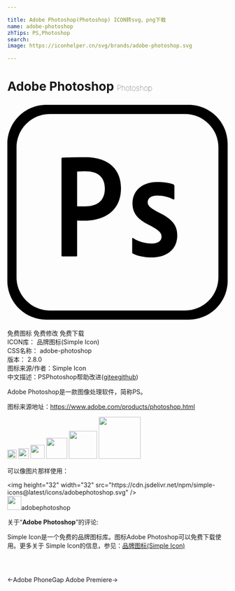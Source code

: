 ```yaml
---

title: Adobe Photoshop(Photoshop) ICON转svg、png下载
name: adobe-photoshop
zhTips: PS,Photoshop
search: 
image: https://iconhelper.cn/svg/brands/adobe-photoshop.svg

---
```


# Adobe Photoshop  <small style="font-size: 60%;font-weight: 100">Photoshop</small>

<div id="svg" class="svg-wrap">
<svg role="img" viewBox="0 0 24 24" xmlns="http://www.w3.org/2000/svg"><title>Adobe Photoshop icon</title><path d="M5.9 6.16c0-.06.02-.11.1-.11C6.63 6.02 7.53 6 8.5 6c2.7 0 3.88 1.48 3.88 3.38 0 2.48-1.82 3.54-4.02 3.54-.37 0-.5-.02-.76-.02v3.8c0 .08-.03.11-.11.11H6.01c-.08 0-.11-.03-.11-.11zm1.7 5.18c.22.02.4.02.79.02 1.14 0 2.23-.4 2.23-1.95 0-1.24-.78-1.87-2.09-1.87-.39 0-.76.02-.93.03zm8.72-1.16c-.77 0-1.03.39-1.03.71 0 .35.18.6 1.21 1.13 1.53.74 2.01 1.45 2.01 2.5 0 1.56-1.19 2.4-2.8 2.4-.85 0-1.61-.18-2.03-.42-.06-.03-.08-.08-.08-.16V14.9c0-.1.05-.13.11-.08.61.4 1.36.58 2 .58.77 0 1.09-.32 1.09-.76 0-.35-.22-.66-1.21-1.18-1.39-.66-1.96-1.34-1.96-2.46 0-1.26.98-2.3 2.69-2.3.84 0 1.46.13 1.78.27.08.05.1.13.1.19v1.34c0 .08-.05.13-.14.1-.44-.26-1.11-.42-1.74-.42zM4.25.3C1.9.3 0 2.2 0 4.55v14.9c0 2.35 1.9 4.25 4.25 4.25h15.5c2.35 0 4.25-1.9 4.25-4.25V4.55C24 2.2 22.1.3 19.75.3zm.38 1h14.73a3.63 3.63 0 0 1 3.63 3.63v14.13a3.624 3.624 0 0 1-3.62 3.64H4.63c-2 0-3.63-1.63-3.63-3.63V4.93c0-2 1.63-3.63 3.63-3.63Z"/></svg>
</div>
<detail full-name='adobe-photoshop'></detail>

<div class="detail-page">
<p>
<span><span class="badge-success badge">免费图标</span> <span class="badge-success badge">免费修改</span>  <span class="badge-success badge">免费下载</span> </span>
<br/>
<span>
ICON库：
<span class="badge-secondary badge">品牌图标(Simple Icon)</span> 
</span>
<br/>
<span>
CSS名称：
<span class="badge-secondary badge">adobe-photoshop</span> 
</span>

<br/>
<span>
版本：
<span class="badge-secondary badge">2.8.0</span> 
</span>
<br/>
<span>图标来源/作者：<span class="badge-light badge">Simple Icon</span></span> 
<br/>
<span class="zh-detail">中文描述：<span class="badge-primary badge">PS</span><span class="badge-primary badge">Photoshop</span><span class="help-link"><span>帮助改进</span>(<a href="https://gitee.com/liuwave/icon-helper/edit/master/json/brands/adobe-photoshop.json" target="_blank" rel="noopener noreferrer">gitee</a><a href="https://github.com/liuwave/icon-helper/edit/master/json/brands/adobe-photoshop.json" target="_blank" rel="noopener noreferrer">github</a></span>)</span><br/>
</p>
</div><div class="description description alert alert-light"><p>Adobe Photoshop是一款图像处理软件，简称PS。</p><p>图标来源地址：<a href="https://www.adobe.com/products/photoshop.html" target="_blank" rel="noopener noreferrer">https://www.adobe.com/products/photoshop.html</a></p></div>
<div class="alert alert-dark">
<img height="21" width="21" src="https://cdn.jsdelivr.net/npm/simple-icons@latest/icons/adobephotoshop.svg" />
<img height="24" width="24" src="https://cdn.jsdelivr.net/npm/simple-icons@latest/icons/adobephotoshop.svg" />
<img height="32" width="32" src="https://cdn.jsdelivr.net/npm/simple-icons@latest/icons/adobephotoshop.svg" />
<img height="48" width="48" src="https://cdn.jsdelivr.net/npm/simple-icons@latest/icons/adobephotoshop.svg" />
<img height="64" width="64" src="https://cdn.jsdelivr.net/npm/simple-icons@latest/icons/adobephotoshop.svg" />
<img height="96" width="96" src="https://cdn.jsdelivr.net/npm/simple-icons@latest/icons/adobephotoshop.svg" />

</div>
<div>
  <p>可以像图片那样使用：    
  </p>
  <div class="alert alert-primary" style="font-size: 14px">
    &lt;img height="32" width="32" src="https://cdn.jsdelivr.net/npm/simple-icons@latest/icons/adobephotoshop.svg" /&gt;
    <copy-btn content='<img height="32" width="32" src="https://cdn.jsdelivr.net/npm/simple-icons@latest/icons/adobephotoshop.svg" />'></copy-btn>
  </div>
  <div class="alert alert-secondary">
    <img height="32" width="32" src="https://cdn.jsdelivr.net/npm/simple-icons@latest/icons/adobephotoshop.svg" />adobephotoshop
    <copy-btn content="adobephotoshop" btn-title="复制图标名称"></copy-btn>
  </div>
</div>
<div class="icon-detail__container">
<p>关于“<b>Adobe Photoshop</b>”的评论:</p>
</div>
<Vssue title="关于“Adobe Photoshop”的评论" />
<div><p>Simple Icon是一个免费的品牌图标库。图标Adobe Photoshop可以免费下载使用。更多关于  Simple Icon的信息，参见：<a target="_blank" href="https://iconhelper.cn/brands.html">品牌图标(Simple Icon)</a>
</p></div>


<div style="padding:2rem 0 " class="page-nav"><p class="inner"><span class="prev">←<router-link to="/icon/adobe-phonegap.html">Adobe PhoneGap</router-link></span> <span class="next"><router-link to="/icon/adobe-premiere.html">Adobe Premiere</router-link>→</span></p></div>
